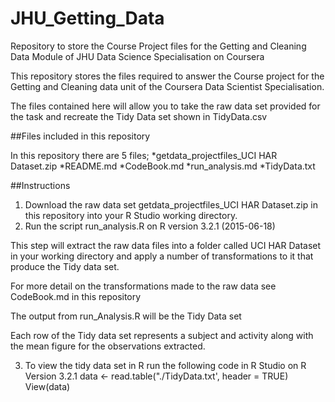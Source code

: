 # JHU_Getting_Data
Repository to store the Course Project files for the Getting and Cleaning Data Module of JHU Data Science Specialisation on Coursera

This repository stores the files required to answer the Course project for the Getting and Cleaning data unit of the Coursera Data Scientist Specialisation.

The files contained here will allow you to take the raw data set provided for the task and recreate the Tidy Data set shown in TidyData.csv

##Files included in this repository

In this repository there are 5 files;
*getdata_projectfiles_UCI HAR Dataset.zip
*README.md
*CodeBook.md
*run_analysis.md
*TidyData.txt

##Instructions

1. Download the raw data set getdata_projectfiles_UCI HAR Dataset.zip in this repository into your R Studio working directory.
2. Run the script run_analysis.R on R version 3.2.1 (2015-06-18) 

This step will extract the raw data files into a folder called UCI HAR Dataset in your working directory and apply a number of transformations to it that produce the 
Tidy data set.

For more detail on the transformations made to the raw data see CodeBook.md in this repository

The output from run_Analysis.R will be the Tidy Data set

Each row of the Tidy data set represents a subject and activity along with the mean figure for the observations extracted.

3. To view the tidy data set in R run the following code in R Studio on R Version 3.2.1
data <- read.table("./TidyData.txt', header = TRUE)
    View(data)




